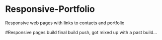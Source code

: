 # Responsive-Portfolio
Responsive web pages with links to contacts and portfolio

#Responsive pages build
final build push, got mixed up with a past build...
